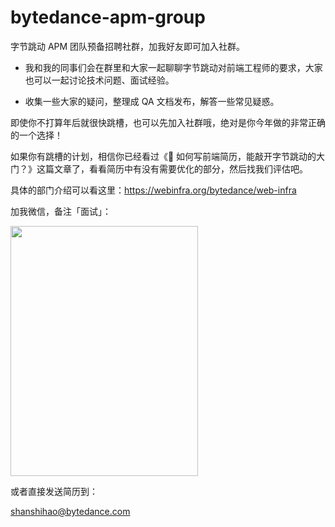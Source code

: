 # bytedance-apm-group
字节跳动 APM 团队预备招聘社群，加我好友即可加入社群。

- 我和我的同事们会在群里和大家一起聊聊字节跳动对前端工程师的要求，大家也可以一起讨论技术问题、面试经验。

- 收集一些大家的疑问，整理成 QA 文档发布，解答一些常见疑惑。

即使你不打算年后就很快跳槽，也可以先加入社群哦，绝对是你今年做的非常正确的一个选择！

如果你有跳槽的计划，相信你已经看过《🚀 如何写前端简历，能敲开字节跳动的大门？》这篇文章了，看看简历中有没有需要优化的部分，然后找我们评估吧。

具体的部门介绍可以看这里：https://webinfra.org/bytedance/web-infra

加我微信，备注「面试」：

<img src="https://ssh-1300257814.cos.ap-shanghai.myqcloud.com/qr.jpg" width="300" height="400"/>

或者直接发送简历到：

shanshihao@bytedance.com

